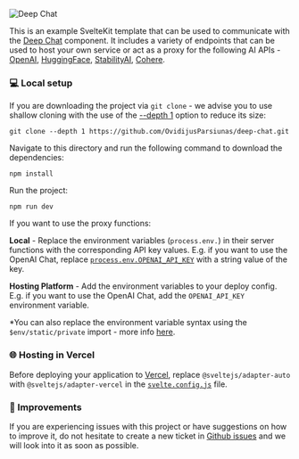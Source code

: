 ![Deep Chat](https://github.com/OvidijusParsiunas/deep-chat/assets/18709577/a69e97dd-7165-4ba8-926f-796e4d1998e3)

This is an example SvelteKit template that can be used to communicate with the [Deep Chat](https://www.npmjs.com/package/deep-chat) component. It includes a variety of endpoints that can be used to host your own service or act as a proxy for the following AI APIs - [OpenAI](https://openai.com/blog/openai-api), [HuggingFace](https://learn.microsoft.com/en-gb/azure/cognitive-services/), [StabilityAI](https://stability.ai/), [Cohere](https://docs.cohere.com/docs).

### :computer: Local setup

If you are downloading the project via `git clone` - we advise you to use shallow cloning with the use of the [--depth 1](https://www.perforce.com/blog/vcs/git-beyond-basics-using-shallow-clones) option to reduce its size:

```
git clone --depth 1 https://github.com/OvidijusParsiunas/deep-chat.git
```

Navigate to this directory and run the following command to download the dependencies:

```
npm install
```

Run the project:

```
npm run dev
```

If you want to use the proxy functions:

<b>Local</b> - Replace the environment variables (`process.env.`) in their server functions with the corresponding API key values. E.g. if you want to use the OpenAI Chat, replace [`process.env.OPENAI_API_KEY`](https://github.com/OvidijusParsiunas/deep-chat/blob/d2fdd06dabbf30f3bd318c37e37dce99650d60f3/example-servers/nextjs/pages/api/openai/chat.ts#L24) with a string value of the key.

<b>Hosting Platform</b> - Add the environment variables to your deploy config. E.g. if you want to use the OpenAI Chat, add the `OPENAI_API_KEY` environment variable.

\*You can also replace the environment variable syntax using the `$env/static/private` import - more info [here](https://kit.svelte.dev/docs/adapter-vercel#environment-variables).

### :globe_with_meridians: Hosting in Vercel

Before deploying your application to [Vercel](https://vercel.com/), replace `@sveltejs/adapter-auto` with `@sveltejs/adapter-vercel` in the [`svelte.config.js`](https://github.com/OvidijusParsiunas/deep-chat/blob/main/example-servers/sveltekit/svelte.config.js) file.

### :wrench: Improvements

If you are experiencing issues with this project or have suggestions on how to improve it, do not hesitate to create a new ticket in [Github issues](https://github.com/OvidijusParsiunas/deep-chat/issues) and we will look into it as soon as possible.
